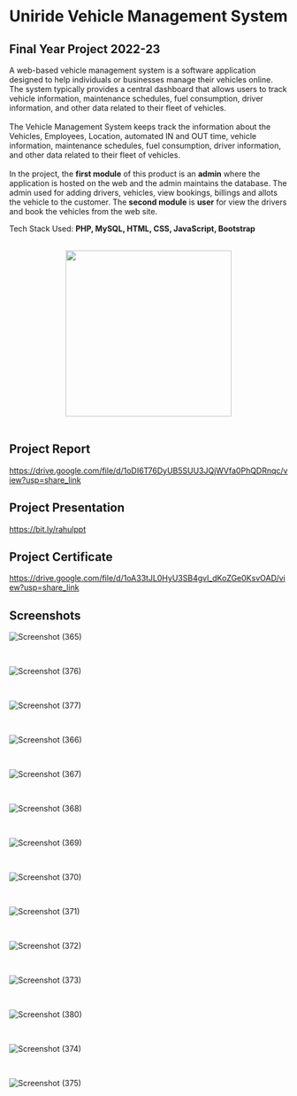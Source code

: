 # Uniride Vehicle Management System

## Final Year Project 2022-23

A web-based vehicle management system is a software application designed to help
individuals or businesses manage their vehicles online. The system typically provides 
a central dashboard that allows users to track vehicle information, maintenance schedules, 
fuel consumption, driver information, and other data related to their fleet of vehicles.
<br>
<br>
The Vehicle Management System keeps track the information about the Vehicles,
Employees, Location, automated IN and OUT time, vehicle information, maintenance
schedules, fuel consumption, driver information, and other data related to their fleet of
vehicles.
<br>
<br>
In the project, the **first module** of this product is an **admin** where the application is
hosted on the web and the admin maintains the database. The admin used for adding drivers,
vehicles, view bookings, billings and allots the vehicle to the customer. The **second module** is **user** for 
view the drivers and book the vehicles from the web site.

Tech Stack Used: **PHP, MySQL, HTML, CSS, JavaScript, Bootstrap**

<br>
<div align = "center">
   <img src="https://github.com/garuda-coder/vehicle-management-system/assets/73305920/58baa540-99c2-4aa2-867c-d99ac6d229fe" width = 300px height = 300px>
</div>
<br>

## Project Report
https://drive.google.com/file/d/1oDI6T76DyUB5SUU3JQjWVfa0PhQDRnqc/view?usp=share_link

## Project Presentation
https://bit.ly/rahulppt

## Project Certificate
https://drive.google.com/file/d/1oA33tJL0HyU3SB4gvl_dKoZGe0KsvOAD/view?usp=share_link

## Screenshots


![Screenshot (365)](https://github.com/garuda-coder/vehicle-management-system/assets/73305920/a95540c9-89ac-4869-b314-f4177bca4662)

<br>

![Screenshot (376)](https://github.com/garuda-coder/vehicle-management-system/assets/73305920/e0075817-eada-4171-bb33-f1a08bbe51dd)

<br>

![Screenshot (377)](https://github.com/garuda-coder/vehicle-management-system/assets/73305920/a7038b35-b7d1-4d6e-ae27-efa8a0b5a22a)

<br>

![Screenshot (366)](https://github.com/garuda-coder/vehicle-management-system/assets/73305920/9d6fa32a-abc5-477d-8c8f-b884a7c3dff8)

<br>

![Screenshot (367)](https://github.com/garuda-coder/vehicle-management-system/assets/73305920/33da75d7-5949-4ba6-95bb-55a983b782d8)

<br>

![Screenshot (368)](https://github.com/garuda-coder/vehicle-management-system/assets/73305920/ae6f3cc8-969b-4751-b5cb-e9ecc1a9c409)

<br>

![Screenshot (369)](https://github.com/garuda-coder/vehicle-management-system/assets/73305920/55400ebb-9101-46e4-b0d0-9f3bfaa92250)

<br>

![Screenshot (370)](https://github.com/garuda-coder/vehicle-management-system/assets/73305920/f86a5c0f-fcce-4478-b797-1b0ec87376c4)

<br>

![Screenshot (371)](https://github.com/garuda-coder/vehicle-management-system/assets/73305920/57027dc1-0bc8-4a3d-8e70-65f1bf3f5dec)

<br>

![Screenshot (372)](https://github.com/garuda-coder/vehicle-management-system/assets/73305920/92d59946-ae45-4f6d-a96d-22266075870c)

<br>

![Screenshot (373)](https://github.com/garuda-coder/vehicle-management-system/assets/73305920/7aa37750-7677-46c0-82da-3d7e739b6db7)

<br>

![Screenshot (380)](https://github.com/garuda-coder/vehicle-management-system/assets/73305920/f7003d15-e66a-4447-b981-cb1fe3c3e4ef)

<br>

![Screenshot (374)](https://github.com/garuda-coder/vehicle-management-system/assets/73305920/bce95e99-2336-46cf-8aea-22fae1f79f99)

<br>

![Screenshot (375)](https://github.com/garuda-coder/vehicle-management-system/assets/73305920/495388a8-3b91-4dfb-90fb-4c390195f74c)


